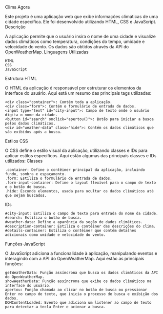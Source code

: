Clima Agora

Este projeto é uma aplicação web que exibe informações climáticas de uma cidade específica. Ele foi desenvolvido utilizando HTML, CSS e JavaScript.
Descrição

A aplicação permite que o usuário insira o nome de uma cidade e visualize dados climáticos como temperatura, condições do tempo, umidade e velocidade do vento. Os dados são obtidos através da API do OpenWeatherMap.
Linguagens Utilizadas

    HTML
    CSS
    JavaScript

Estrutura HTML

O HTML da aplicação é responsável por estruturar os elementos da interface do usuário. Aqui está um resumo das principais tags utilizadas:

    <div class="container">: Contém toda a aplicação.
    <div class="form">: Contém o formulário de entrada de dados.
    <input type="text" id="city-input">: Campo de texto onde o usuário digita o nome da cidade.
    <button id="search" onclick="apertou()">: Botão para iniciar a busca pelos dados climáticos.
    <div id="weather-data" class="hide">: Contém os dados climáticos que são exibidos após a busca.

Estilos CSS

O CSS define o estilo visual da aplicação, utilizando classes e IDs para aplicar estilos específicos. Aqui estão algumas das principais classes e IDs utilizados:
Classes

    .container: Define o contêiner principal da aplicação, incluindo fundo, sombra e espaçamento.
    .form: Estiliza o formulário de entrada de dados.
    .form-input-container: Define o layout flexível para o campo de texto e o botão de busca.
    .hide: Esconde elementos, usada para ocultar os dados climáticos até que sejam buscados.

IDs

    #city-input: Estiliza o campo de texto para entrada do nome da cidade.
    #search: Estiliza o botão de busca.
    #weather-data: Define a aparência da seção de dados climáticos.
    #description-container: Estiliza o contêiner das descrições do clima.
    #details-container: Estiliza o contêiner que contém detalhes adicionais como umidade e velocidade do vento.

Funções JavaScript

O JavaScript adiciona a funcionalidade à aplicação, manipulando eventos e interagindo com a API do OpenWeatherMap. Aqui estão as principais funções:

    getWeatherData: Função assíncrona que busca os dados climáticos da API do OpenWeatherMap.
    showWeatherData: Função assíncrona que exibe os dados climáticos na interface do usuário.
    apertou: Função chamada ao clicar no botão de busca ou pressionar Enter no campo de texto, que inicia o processo de busca e exibição dos dados.
    DOMContentLoaded: Evento que adiciona um listener ao campo de texto para detectar a tecla Enter e acionar a busca.